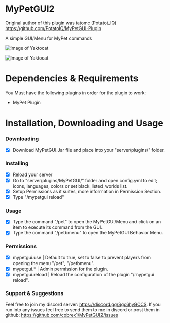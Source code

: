 # MyPetGUI2

Original author of this plugin was tatomc (Potatot_IQ)
https://github.com/PotatoIQ/MyPetGUI-Plugin

A simple GUI/Menu for MyPet commands

![Image of Yaktocat](https://i.imgur.com/f6vZ2ll.png)

![Image of Yaktocat](https://i.imgur.com/ri8fRyL.png)

# Dependencies & Requirements

You Must have the following plugins in order for the plugin to work:

* MyPet Plugin

# Installation, Downloading and Usage

### Downloading

- [x] Download MyPetGUI.Jar file and place into your "server/plugins/" folder.

### Installing

- [x] Reload your server
- [x] Go to "server/plugins/MyPetGUI/" folder and open config.yml to edit; icons, languages, colors or set
  black_listed_worlds list.
- [x] Setup Permissions as it suites, more information in Permission Section.
- [x] Type "/mypetgui reload"

### Usage

- [x] Type the command "/pet" to open the MyPetGUI/Menu and click on an item to execute its command from the GUI.
- [x] Type the command "/petbmenu" to open the MyPetGUI Behavior Menu.

### Permissions

- [x] mypetgui.use | Default to true, set to false to prevent players from opening the menu "/pet", "/petbmenu".
- [x] mypetgui.* | Admin permission for the plugin.
- [x] mypetgui.reload | Reload the configuration of the plugin "/mypetgui reload".

### Support & Suggestions

Feel free to join my discord server: https://discord.gg/Sgc6hy9CCS. If you run into any issues feel free to send them to
me in discord or post them in github: https://github.com/cobrex1/MyPetGUI2/issues

